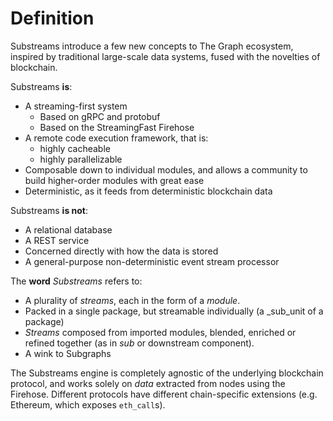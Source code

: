 # Definition

Substreams introduce a few new concepts to The Graph ecosystem, inspired by traditional large-scale data systems, fused with the novelties of blockchain.

Substreams **is**:

* A streaming-first system
  * Based on gRPC and protobuf
  * Based on the StreamingFast Firehose
* A remote code execution framework, that is:
  * highly cacheable
  * highly parallelizable
* Composable down to individual modules, and allows a community to build higher-order modules with great ease
* Deterministic, as it feeds from deterministic blockchain data

Substreams **is not**:

* A relational database
* A REST service
* Concerned directly with how the data is stored
* A general-purpose non-deterministic event stream processor

The **word** _Substreams_ refers to:

* A plurality of _streams_, each in the form of a _module_.
* Packed in a single package, but streamable individually (a _sub_unit of a package)
* _Streams_ composed from imported modules, blended, enriched or refined together (as in _sub_ or downstream component).
* A wink to Subgraphs

The Substreams engine is completely agnostic of the underlying blockchain protocol, and works solely on _data_ extracted from nodes using the Firehose. Different protocols have different chain-specific extensions (e.g. Ethereum, which exposes `eth_call`s).
